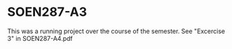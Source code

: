# SOEN287-A3

This was a running project over the course of the semester. 
See "Excercise 3" in SOEN287-A4.pdf
